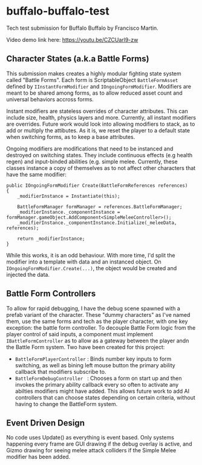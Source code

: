 # buffalo-buffalo-test
Tech test submission for Buffalo Buffalo by Francisco Martin.

Video demo link here: https://youtu.be/CZCUarl9-zw

## Character States (a.k.a Battle Forms)
This submission makes creates a highly modular fighting state system called "Battle Forms". Each form is ScriptableObject `BattleFormAsset` defined by `IInstantFormModifier` and `IOngoingFormModifier`. Modifiers are meant to be shared among forms, as to allow reduced asset count and universal behaviors accross forms. 

Instant modifiers are stateless overrides of character attributes. This can include size, health, physics layers and more. Currently, all instant modifiers are overrides. Future work would look into allowing modifiers to stack, as to add or multiply the attibutes. As it is, we reset the player to a default state when switching forms, as to keep a base attributes.

Ongoing modifiers are modifications that need to be instanced and destroyed on switching states. They include continuous effects (e.g health regen) and input-binded abilities (e.g. simple melee. Currently, these classes instance a copy of themselves as to not affect other characters that have the same modifier:
```
public IOngoingFormModifier Create(BattleFormReferences references)
{
    _modifierInstance = Instantiate(this);

    BattleFormManager formManager = references.BattleFormManager;
    _modifierInstance._componentInstance = formManager.gameObject.AddComponent<SimpleMeleeController>();
    _modifierInstance._componentInstance.Initialize(_meleeData, references);

    return _modifierInstance;
}
```
While this works, it is an odd behaviour. With more time, I'd split the modifier into a template with data and an instanced object. On `IOngoingFormModifier.Create(...)`, the object would be created and injected the data. 

## Battle Form Controllers
To allow for rapid debugging, I have the debug scene spawned with a prefab variant of the character. These "dummy characters" as I've named them, use the same forms and tech as the player character, with one key exception: the battle form controller. To decouple Battle Form logic from the player control of said inputs, a component must implement `IBattleFormController` as to allow as a gateway between the player andn the Battle Form system. Two have been created for this project:
- `BattleFormPlayerController` : Binds number key inputs to form switching, as well as bining left mouse button the primary ability callback that modifiers subscribe to.
- `BattleFormDebugController ` : Chooses a form on start up and then invokes the primary ability callback every so often to activate any abilties modifiers might have added.
This allows future work to add AI controllers that can choose states depending on certain criteria, without having to change the BattleForm system. 

## Event Driven Design
No code uses Update() as everything is event based. Only systems happening every frame are GUI drawing if the debug overlay is active, and Gizmo drawing for seeing melee attack colliders if the Simple Melee modifier has been added.
